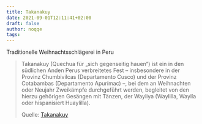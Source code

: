 ```yaml
---
title: Takanakuy
date: 2021-09-01T12:11:41+02:00
draft: false
author: noqqe
tags:
---
```


Traditionelle Weihnachtsschlägerei in Peru

> Takanakuy (Quechua für „sich gegenseitig hauen“) ist ein in den südlichen
> Anden Perus verbreitetes Fest – insbesondere in der Provinz Chumbivilcas
> (Departamento Cusco) und der Provinz Cotabambas (Departamento Apurímac) –, bei
> dem an Weihnachten oder Neujahr Zweikämpfe durchgeführt werden, begleitet von
> den hierzu gehörigen Gesängen mit Tänzen, der Wayliya (Waylilla, Waylía oder
> hispanisiert Huaylilla).
>
> Quelle: [Takanakuy](https://de.wikipedia.org/wiki/Takanakuy)
